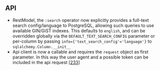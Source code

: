 ## API
* RestModel, the ``:search`` operator now explicitly provides a full-text search config/language to PostgreSQL,
  allowing such queries to use available GIN/GiST indexes. This defaults to `english`, and can be overridden
  globally via the `DEFAULT_TEXT_SEARCH_CONFIG` parameter or per-column by passing
  `info={'text_search_config'='language'}` to `sqlalchemy.Column.__init__`
* Api client is now a callable and requires the ``request`` object as first parameter.
  In this way the user agent and a possible token can be included in the api request
  [[233](https://github.com/quantmind/lux/pull/233)]
